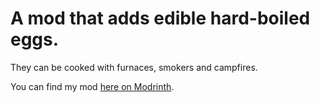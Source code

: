 # A mod that adds edible hard-boiled eggs.
They can be cooked with furnaces, smokers and campfires.

You can find my mod [here on Modrinth](https://modrinth.com/project/7a0lUQMd).
